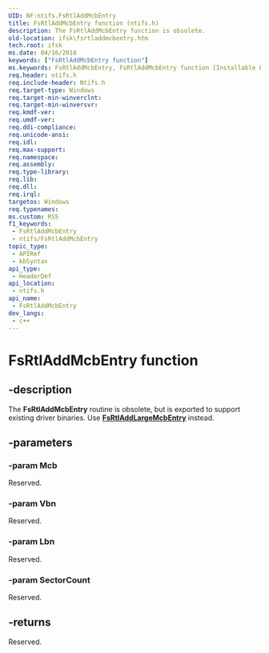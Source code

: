 ```yaml
---
UID: NF:ntifs.FsRtlAddMcbEntry
title: FsRtlAddMcbEntry function (ntifs.h)
description: The FsRtlAddMcbEntry function is obsolete.
old-location: ifsk\fsrtladdmcbentry.htm
tech.root: ifsk
ms.date: 04/16/2018
keywords: ["FsRtlAddMcbEntry function"]
ms.keywords: FsRtlAddMcbEntry, FsRtlAddMcbEntry function [Installable File System Drivers], fsrtlref_73de29f7-837c-40a4-b224-ab7266794840.xml, ifsk.fsrtladdmcbentry, ntifs/FsRtlAddMcbEntry
req.header: ntifs.h
req.include-header: Ntifs.h
req.target-type: Windows
req.target-min-winverclnt: 
req.target-min-winversvr: 
req.kmdf-ver: 
req.umdf-ver: 
req.ddi-compliance: 
req.unicode-ansi: 
req.idl: 
req.max-support: 
req.namespace: 
req.assembly: 
req.type-library: 
req.lib: 
req.dll: 
req.irql: 
targetos: Windows
req.typenames: 
ms.custom: RS5
f1_keywords:
 - FsRtlAddMcbEntry
 - ntifs/FsRtlAddMcbEntry
topic_type:
 - APIRef
 - kbSyntax
api_type:
 - HeaderDef
api_location:
 - ntifs.h
api_name:
 - FsRtlAddMcbEntry
dev_langs:
 - c++
---
```


# FsRtlAddMcbEntry function

## -description

The **FsRtlAddMcbEntry** routine is obsolete, but is exported to support existing driver binaries. Use [**FsRtlAddLargeMcbEntry**](nf-ntifs-_fsrtl_advanced_fcb_header-fsrtladdlargemcbentry.md) instead.

## -parameters

### -param Mcb

Reserved.

### -param Vbn

Reserved.

### -param Lbn

Reserved.

### -param SectorCount

Reserved.

## -returns

Reserved.
